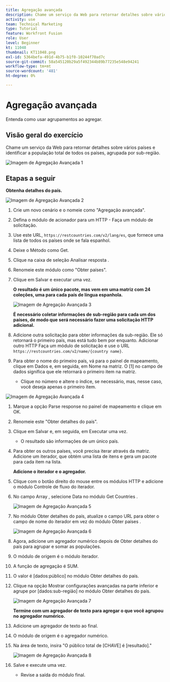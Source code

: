 ```yaml
---
title: Agregação avançada
description: Chame um serviço da Web para retornar detalhes sobre vários países e identificar a população, agrupada por sub-região.
activity: use
team: Technical Marketing
type: Tutorial
feature: Workfront Fusion
role: User
level: Beginner
kt: 11048
thumbnail: KT11048.png
exl-id: 5364befa-491d-4b75-b1f0-10244f70ad7c
source-git-commit: 58a545120b29a5f492344b89b77235e548e94241
workflow-type: tm+mt
source-wordcount: '481'
ht-degree: 0%

---
```


# Agregação avançada

Entenda como usar agrupamentos ao agregar.

## Visão geral do exercício

Chame um serviço da Web para retornar detalhes sobre vários países e identificar a população total de todos os países, agrupada por sub-região.

![Imagem de Agregação Avançada 1](../12-exercises/assets/advanced-aggregation-walkthrough-1.png)

## Etapas a seguir

**Obtenha detalhes do país.**

![Imagem de Agregação Avançada 2](../12-exercises/assets/advanced-aggregation-walkthrough-2.png)

1. Crie um novo cenário e o nomeie como &quot;Agregação avançada&quot;.
1. Defina o módulo de acionador para um HTTP - Faça um módulo de solicitação.
1. Use este URL, `https://restcountries.com/v2/lang/es`, que fornece uma lista de todos os países onde se fala espanhol.
1. Deixe o Método como Get.
1. Clique na caixa de seleção Analisar resposta .
1. Renomeie este módulo como &quot;Obter países&quot;.
1. Clique em Salvar e executar uma vez.

   **O resultado é um único pacote, mas vem em uma matriz com 24 coleções, uma para cada país de língua espanhola.**

   ![Imagem de Agregação Avançada 3](../12-exercises/assets/advanced-aggregation-walkthrough-3.png)

   **É necessário coletar informações de sub-região para cada um dos países, de modo que será necessário fazer uma solicitação HTTP adicional.**

1. Adicione outra solicitação para obter informações da sub-região. Ele só retornará o primeiro país, mas está tudo bem por enquanto. Adicionar outro HTTP Faça um módulo de solicitação e use o URL `https://restcountries.com/v2/name/{country name}`.
1. Para obter o nome do primeiro país, vá para o painel de mapeamento, clique em Dados e, em seguida, em Nome na matriz. O [1] no campo de dados significa que ele retornará o primeiro item na matriz.

   + Clique no número e altere o índice, se necessário, mas, nesse caso, você deseja apenas o primeiro item.

![Imagem de Agregação Avançada 4](../12-exercises/assets/advanced-aggregation-walkthrough-4.png)

1. Marque a opção Parse response no painel de mapeamento e clique em OK.
1. Renomeie este &quot;Obter detalhes do país&quot;.
1. Clique em Salvar e, em seguida, em Executar uma vez.

   + O resultado são informações de um único país.

1. Para obter os outros países, você precisa iterar através da matriz. Adicione um iterador, que obtém uma lista de itens e gera um pacote para cada item na lista.

   **Adicione o iterador e o agregador.**

1. Clique com o botão direito do mouse entre os módulos HTTP e adicione o módulo Controle de fluxo do iterador.
1. No campo Array , selecione Data no módulo Get Countries .

   ![Imagem de Agregação Avançada 5](../12-exercises/assets/advanced-aggregation-walkthrough-5.png)

1. No módulo Obter detalhes do país, atualize o campo URL para obter o campo de nome do iterador em vez do módulo Obter países .

   ![Imagem de Agregação Avançada 6](../12-exercises/assets/advanced-aggregation-walkthrough-6.png)

1. Agora, adicione um agregador numérico depois de Obter detalhes do país para agrupar e somar as populações.
1. O módulo de origem é o módulo iterador.
1. A função de agregação é SUM.
1. O valor é [dados:público] no módulo Obter detalhes do país.
1. Clique na opção Mostrar configurações avançadas na parte inferior e agrupe por [dados:sub-região] no módulo Obter detalhes do país.

   ![Imagem de Agregação Avançada 7](../12-exercises/assets/advanced-aggregation-walkthrough-7.png)

   **Termine com um agregador de texto para agregar o que você agrupou no agregador numérico.**

1. Adicione um agregador de texto ao final.
1. O módulo de origem é o agregador numérico.
1. Na área de texto, insira &quot;O público total de [CHAVE] é [resultado].&quot;

   ![Imagem de Agregação Avançada 8](../12-exercises/assets/advanced-aggregation-walkthrough-8.png)

1. Salve e execute uma vez.

   + Revise a saída do módulo final.
